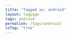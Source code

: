 ```yaml
---
title: "Tagged as: android"
layout: tagpage
tags: android
permalink: /tags/android/
isTag: "true"
---
```


